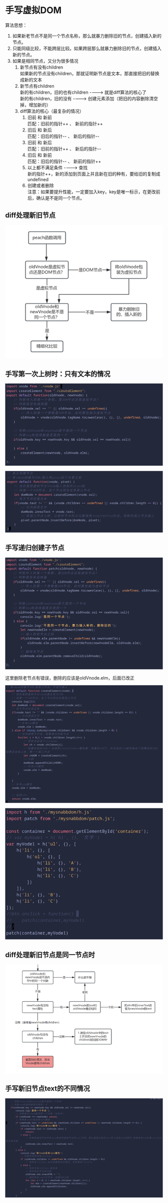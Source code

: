 # 手写虚拟DOM
算法思想：
1. 如果新老节点不是同一个节点名称，那么就暴力删除旧的节点，创建插入新的节点。
2. 只能同级比较，不能跨层比较。如果跨层那么就暴力删除旧的节点，创建插入新的节点。
3. 如果是相同节点，又分为很多情况 
   1. 新节点有没有children <br />
        如果新的节点没有children，那就证明新节点是文本，那直接把旧的替换成新的文本
   2. 新节点有children <br />
         新的有children，旧的也有children ----> 就是diff算法的核心了 <br />
         新的有children，旧的没有 ----> 创建元素添加（把旧的内容删除清空掉，增加新的）
   3. diff算法的核心（最复杂的情况）
      1. 旧前 和 新前   <br />
            匹配：旧前的指针++ 、 新前的指针++
      2. 旧后 和 新后   <br />
            匹配：旧后的指针-- 、 新后的指针--
      3. 旧前 和 新后   <br />
            匹配：旧前的指针++ 、 新后的指针--
      4. 旧后 和 新前   <br />
            匹配：旧后的指针-- 、 新前的指针++
      5. 以上都不满足条件 ----> 查找     <br />
            新的指针++，新的添加到页面上并且新在旧的种有，要给旧的复制成undefined
      6. 创建或者删除   <br />
注意：如果要提升性能，一定要加入key，key是唯一标示，在更改前后，确认是不是同一个节点。

## diff处理新旧节点
![img.png](static/img1.png)

## 手写第一次上树时：只有文本的情况
![img2.png](static/img2.png)

![img3.png](static/img3.png)

## 手写递归创建子节点
![img.png](static/img4.png)

这里删除老节点有错误，删除的应该是oldVnode.elm，后面已改正

![img.png](static/img5.png)

![img.png](static/img6.png)

## diff处理新旧节点是同一节点时
![img.png](static/img7.png)

## 手写新旧节点text的不同情况
![img.png](static/img8.png)
